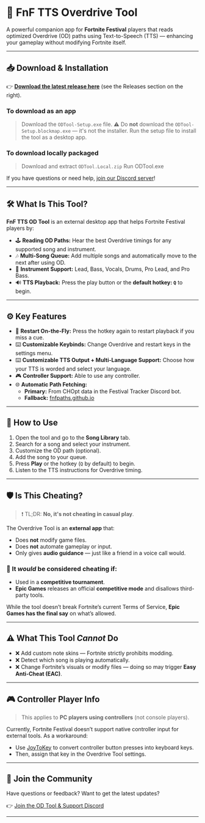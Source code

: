 # 🎸 FnF TTS Overdrive Tool

A powerful companion app for **Fortnite Festival** players that reads optimized Overdrive (OD) paths using Text-to-Speech (TTS) — enhancing your gameplay without modifying Fortnite itself.

---

## 📥 Download & Installation

👉 **[Download the latest release here](https://github.com/Redwolfgamess/FF-TTS-Overdrive/releases)** (see the Releases section on the right).

### To download as an app
> Download the `ODTool-Setup.exe` file.
   > ⚠️ Do **not** download the `ODTool-Setup.blockmap.exe` — it's not the installer.
> Run the setup file to install the tool as a desktop app.

### To download locally packaged
> Download and extract `ODTool.Local.zip`
> Run ODTool.exe

If you have questions or need help, [join our Discord server](https://discord.gg/CkcCmx2WST)!

---

## 🛠️ What Is This Tool?

**FnF TTS OD Tool** is an external desktop app that helps Fortnite Festival players by:

- 🕹️ **Reading OD Paths:** Hear the best Overdrive timings for any supported song and instrument.
- 🎶 **Multi-Song Queue:** Add multiple songs and automatically move to the next after using OD.
- 🎸 **Instrument Support:** Lead, Bass, Vocals, Drums, Pro Lead, and Pro Bass.
- 🔊 **TTS Playback:** Press the play button or the **default hotkey: `Q`** to begin.

---

## ⚙️ Key Features

- 🔁 **Restart On-the-Fly:** Press the hotkey again to restart playback if you miss a cue.
- ⌨️ **Customizable Keybinds:** Change Overdrive and restart keys in the settings menu.
- ⌨️ **Customizable TTS Output + Multi-Language Support:** Choose how your TTS is worded and select your language.
- 🎮 **Controller Support:** Able to use any controller.
- 🌐 **Automatic Path Fetching:**
  - **Primary:** From CHOpt data in the Festival Tracker Discord bot.
  - **Fallback:** [fnfpaths.github.io](https://fnfpaths.github.io)

---

## 🔄 How to Use

1. Open the tool and go to the **Song Library** tab.
2. Search for a song and select your instrument.
3. Customize the OD path (optional).
4. Add the song to your queue.
5. Press **Play** or the hotkey (`Q` by default) to begin.
6. Listen to the TTS instructions for Overdrive timing.

---
## 🛡️ Is This Cheating?

> ❗ TL;DR: **No, it's not cheating in casual play**.

The Overdrive Tool is an **external app** that:
- Does **not** modify game files.
- Does **not** automate gameplay or input.
- Only gives **audio guidance** — just like a friend in a voice call would.

### 🚫 It *would* be considered cheating if:
- Used in a **competitive tournament**.
- **Epic Games** releases an official **competitive mode** and disallows third-party tools.

While the tool doesn’t break Fortnite’s current Terms of Service, **Epic Games has the final say** on what’s allowed.

---

## ⚠️ What This Tool *Cannot* Do

- ❌ Add custom note skins — Fortnite strictly prohibits modding.
- ❌ Detect which song is playing automatically.
- ❌ Change Fortnite’s visuals or modify files — doing so may trigger **Easy Anti-Cheat (EAC)**.

---

## 🎮 Controller Player Info

> This applies to **PC players using controllers** (not console players).

Currently, Fortnite Festival doesn’t support native controller input for external tools. As a workaround:

- Use [JoyToKey](https://joytokey.net/en/) to convert controller button presses into keyboard keys.
- Then, assign that key in the Overdrive Tool settings.

---

## 💬 Join the Community

Have questions or feedback? Want to get the latest updates?

👉 [Join the OD Tool & Support Discord](https://discord.gg/CkcCmx2WST)

---
